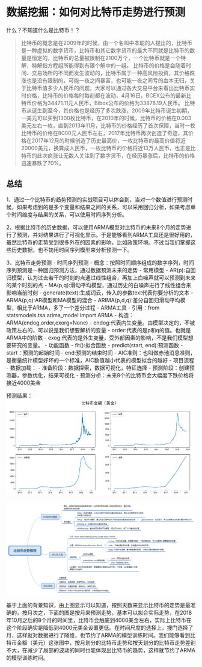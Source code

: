 # 数据挖掘：如何对比特币走势进行预测

什么？不知道什么是比特币！？

> 比特币的概念是在2009年的时候，由一个名叫中本聪的人提出的，比特币是一种虚拟的数字货币，比特币和其它数字货币的最大不同就是比特币的数量是恒定的，比特币的总量被限制在2100万个，一个比特币就是一个特解，特解指方程组所能得到有限个解中的一组。
比特币的价格是会随着时间、交易场所的不同而发生波动的，比特币属于一种高风险投资，其价格跌涨也是没有限制的，可能一夜之间暴富，也可能一夜之间亏的血本无归，关于比特币值多少人民币的问题，大家可以通过各大交易平台来看出比特币实时价格，比特币的价格每时每刻都在波动，4月16日，BCEX公布的最新比特币价格为34471.11元人民币，Bibox公布的价格为33878.19人民币。
比特币从诞生到至今，其价格也是经历了多次跌涨，2009年比特币诞生初期，一美元可以买到1300枚比特币，在2010年的时候，比特币的价格在0.003美元左右一枚，直到2013年11月，比特币的价格经历了首次保障，当时一枚比特币的价格在8000元人民币左右，2017年比特币再次创造了奇迹，其价格在2017年12月的时候创造了历史最高价，一枚比特币的最高价值将近20000美元，换算成人民币，一枚比特币的价格将近13万人民币，也正是比特币的此次疯涨让无数人关注到了数字货币，在经历暴涨后，比特币的价格迅速暴跌了70%。

## 总结

1、通过一个比特币的趋势预测的实战项目可以体会到，当对一个数值进行预测时候，如果考虑到的是多个变量和结果之间的关系，可以采用回归分析，如果考虑单个时间维度与结果的关系，可以使用时间序列分析。

2、根据比特币的历史数据，可以使用ARMA模型对比特币的未来8个月的走势进行了预测，并对结果进行了可视化显示。于是能够看到ARMA工具还是很好用的，虽然比特币的走势受到很多外在的因素的影响，比如政策环境。不过当我们掌握这些历史数据，也不妨用时间序列模型来分析预测一下。

3、比特币走势预测
    - 时间序列预测
        - 概念：按照时间顺序组成的数字序列，时间序列预测是一种回归预测方法，通过数据预测未来的走势
        - 常用模型
            - AR(p):自回归模型，认为过去若干的时刻的点通过线性组合，再加上白噪声就可以预测到未来的某个时刻的点
            - MA(p,q):滑动平均模型，通过历史的白噪声进行了线性组合来影响当前时刻
                - generate(text):生成词云，传入的参数text代表你要分析的文本
            - ARMA(p,q):AR模型和MA模型的混合
            - ARIMA(p,d,q):差分自回归滑动平均模型，相比于ARMA，多了一个差分过程
    - ARMA工具
        - 引用：from statsmodels.tsa.arima_model import ARMA
        - 构造：ARMA(endog,order,exorg=None)
            - endog:代表内生变量。由模型决定的，不被政策左右的，可以说是我们想要解析的变量
            - order:代表的是p和q的值。也就是ARMA中的阶数
            - exog:代表的是外生变量，受外部因素的影响，不是我们模型想要研究的变量。
        - 功能函数
            - fit():拟合函数
            - predict(start, end):预测函数
                - start：预测的起始时间
                - end:预测的结束时间
        - AIC准则：也叫做赤池消息准则，是衡量统计模型好坏的一个标准，AIC数值越小代表的模型拟合的越好
    - 项目流程
        - 数据加载：
            - 准备阶段：数据探索，数据可视化，特征选择
            - 预测阶段：创建预测器，参数优化，结果可视化
            - 预测分析：未来8个的比特币会大幅度下跌价格将接近4000美金

预测结果：
![](比特币按照不同的时间段预测走势.png)

![](比特币走势预测.png)

基于上面的背景知识，由上图显示可以知道，按照天数来显示比特币的走势是最准确的，按月次之，下面的图是按月来预测走势，基本可以拟合实际走势，在2018年10月之后的8个月的时间里，比特币会触底到4000美金左右，实际上比特币在这个阶段确实是降低到4000元美金设置更低。在时间尺度的选择上，搜门选择了月，这样就对数据进行了降维，也节约了ARMA的模型训练时间。我们能够看到比特币金额（美元）这张图中，按月划分的比特币走势和按天划分的比特币走势差别不大，在减少了局部的波动的同时也能体现出比特币的趋势，这样就节约了ARMA的模型训练时间。
